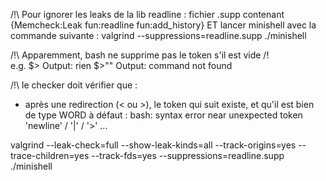 /!\ Pour ignorer les leaks de la lib readline : fichier .supp contenant {Memcheck:Leak fun:readline fun:add_history} 
ET lancer minishell avec la commande suivante : valgrind --suppressions=readline.supp ./minishell


/!\ Apparemment, bash ne supprime pas le token s'il est vide /!\
	e.g.	$>		Output: rien
			$>""	Output: command not found

/!\ le checker doit vérifier que :
- après une redirection (< ou >), le token qui suit existe, et qu'il est bien de type WORD
  à défaut : bash: syntax error near unexpected token 'newline' / '|' / '>' ...


valgrind --leak-check=full --show-leak-kinds=all --track-origins=yes --trace-children=yes --track-fds=yes --suppressions=readline.supp ./minishell

